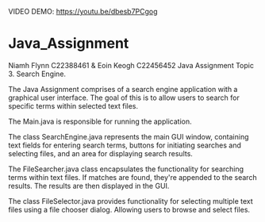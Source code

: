 VIDEO DEMO:
https://youtu.be/dbesb7PCgog

# Java_Assignment
Niamh Flynn C22388461 & Eoin Keogh C22456452 
Java Assignment Topic 3. Search Engine. 

The Java Assignment comprises of a search engine application with a graphical user interface. The goal of this is to allow users to search for specific terms within selected text files.

The Main.java is responsible for running the application. 

The class SearchEngine.java represents the main GUI window, containing text fields for entering search terms, buttons for initiating searches and selecting files, and an area for displaying search results. 

The FileSearcher.java class encapsulates the functionality for searching terms within text files. If matches are found, they're appended to the search results. The results are then displayed in the GUI.

The class FileSelector.java provides functionality for selecting multiple text files using a file chooser dialog. Allowing users to browse and select files.
